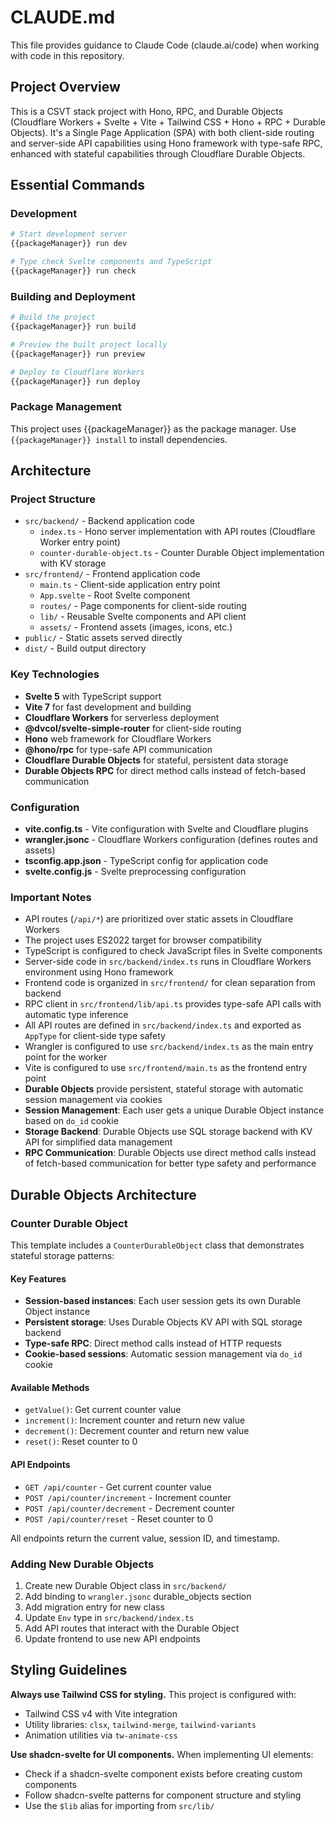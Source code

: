# CLAUDE.md

This file provides guidance to Claude Code (claude.ai/code) when working with code in this repository.

## Project Overview

This is a CSVT stack project with Hono, RPC, and Durable Objects (Cloudflare Workers + Svelte + Vite + Tailwind CSS + Hono + RPC + Durable Objects). It's a Single Page Application (SPA) with both client-side routing and server-side API capabilities using Hono framework with type-safe RPC, enhanced with stateful capabilities through Cloudflare Durable Objects.

## Essential Commands

### Development
```bash
# Start development server
{{packageManager}} run dev

# Type check Svelte components and TypeScript
{{packageManager}} run check
```

### Building and Deployment
```bash
# Build the project
{{packageManager}} run build

# Preview the built project locally
{{packageManager}} run preview

# Deploy to Cloudflare Workers
{{packageManager}} run deploy
```

### Package Management
This project uses {{packageManager}} as the package manager. Use `{{packageManager}} install` to install dependencies.

## Architecture

### Project Structure
- `src/backend/` - Backend application code
  - `index.ts` - Hono server implementation with API routes (Cloudflare Worker entry point)
  - `counter-durable-object.ts` - Counter Durable Object implementation with KV storage
- `src/frontend/` - Frontend application code
  - `main.ts` - Client-side application entry point
  - `App.svelte` - Root Svelte component
  - `routes/` - Page components for client-side routing
  - `lib/` - Reusable Svelte components and API client
  - `assets/` - Frontend assets (images, icons, etc.)
- `public/` - Static assets served directly
- `dist/` - Build output directory

### Key Technologies
- **Svelte 5** with TypeScript support
- **Vite 7** for fast development and building
- **Cloudflare Workers** for serverless deployment
- **@dvcol/svelte-simple-router** for client-side routing
- **Hono** web framework for Cloudflare Workers
- **@hono/rpc** for type-safe API communication
- **Cloudflare Durable Objects** for stateful, persistent data storage
- **Durable Objects RPC** for direct method calls instead of fetch-based communication

### Configuration
- **vite.config.ts** - Vite configuration with Svelte and Cloudflare plugins
- **wrangler.jsonc** - Cloudflare Workers configuration (defines routes and assets)
- **tsconfig.app.json** - TypeScript config for application code
- **svelte.config.js** - Svelte preprocessing configuration

### Important Notes
- API routes (`/api/*`) are prioritized over static assets in Cloudflare Workers
- The project uses ES2022 target for browser compatibility
- TypeScript is configured to check JavaScript files in Svelte components
- Server-side code in `src/backend/index.ts` runs in Cloudflare Workers environment using Hono framework
- Frontend code is organized in `src/frontend/` for clean separation from backend
- RPC client in `src/frontend/lib/api.ts` provides type-safe API calls with automatic type inference
- All API routes are defined in `src/backend/index.ts` and exported as `AppType` for client-side type safety
- Wrangler is configured to use `src/backend/index.ts` as the main entry point for the worker
- Vite is configured to use `src/frontend/main.ts` as the frontend entry point
- **Durable Objects** provide persistent, stateful storage with automatic session management via cookies
- **Session Management**: Each user gets a unique Durable Object instance based on `do_id` cookie
- **Storage Backend**: Durable Objects use SQL storage backend with KV API for simplified data management
- **RPC Communication**: Durable Objects use direct method calls instead of fetch-based communication for better type safety and performance

## Durable Objects Architecture

### Counter Durable Object
This template includes a `CounterDurableObject` class that demonstrates stateful storage patterns:

#### Key Features
- **Session-based instances**: Each user session gets its own Durable Object instance
- **Persistent storage**: Uses Durable Objects KV API with SQL storage backend
- **Type-safe RPC**: Direct method calls instead of HTTP requests
- **Cookie-based sessions**: Automatic session management via `do_id` cookie

#### Available Methods
- `getValue()`: Get current counter value
- `increment()`: Increment counter and return new value
- `decrement()`: Decrement counter and return new value  
- `reset()`: Reset counter to 0

#### API Endpoints
- `GET /api/counter` - Get current counter value
- `POST /api/counter/increment` - Increment counter
- `POST /api/counter/decrement` - Decrement counter
- `POST /api/counter/reset` - Reset counter to 0

All endpoints return the current value, session ID, and timestamp.

### Adding New Durable Objects
1. Create new Durable Object class in `src/backend/`
2. Add binding to `wrangler.jsonc` durable_objects section
3. Add migration entry for new class
4. Update `Env` type in `src/backend/index.ts`
5. Add API routes that interact with the Durable Object
6. Update frontend to use new API endpoints

## Styling Guidelines

**Always use Tailwind CSS for styling.** This project is configured with:
- Tailwind CSS v4 with Vite integration
- Utility libraries: `clsx`, `tailwind-merge`, `tailwind-variants`
- Animation utilities via `tw-animate-css`

**Use shadcn-svelte for UI components.** When implementing UI elements:
- Check if a shadcn-svelte component exists before creating custom components
- Follow shadcn-svelte patterns for component structure and styling
- Use the `$lib` alias for importing from `src/lib/`